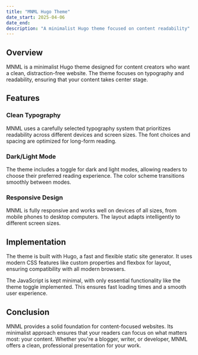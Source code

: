 ```yaml
---
title: "MNML Hugo Theme"
date_start: 2025-04-06
date_end: 
description: "A minimalist Hugo theme focused on content readability"
---
```


## Overview

MNML is a minimalist Hugo theme designed for content creators who want a clean, distraction-free website. The theme focuses on typography and readability, ensuring that your content takes center stage.

## Features

### Clean Typography

MNML uses a carefully selected typography system that prioritizes readability across different devices and screen sizes. The font choices and spacing are optimized for long-form reading.

### Dark/Light Mode

The theme includes a toggle for dark and light modes, allowing readers to choose their preferred reading experience. The color scheme transitions smoothly between modes.

### Responsive Design

MNML is fully responsive and works well on devices of all sizes, from mobile phones to desktop computers. The layout adapts intelligently to different screen sizes.

## Implementation

The theme is built with Hugo, a fast and flexible static site generator. It uses modern CSS features like custom properties and flexbox for layout, ensuring compatibility with all modern browsers.

The JavaScript is kept minimal, with only essential functionality like the theme toggle implemented. This ensures fast loading times and a smooth user experience.

## Conclusion

MNML provides a solid foundation for content-focused websites. Its minimalist approach ensures that your readers can focus on what matters most: your content. Whether you're a blogger, writer, or developer, MNML offers a clean, professional presentation for your work. 
